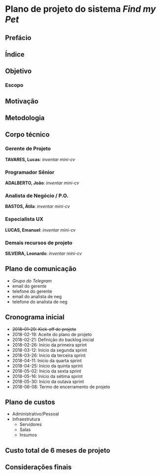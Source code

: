 # Plano de projeto do sistema *Find my Pet*

## Prefácio

## Índice

## Objetivo

### Escopo

## Motivação

## Metodologia

## Corpo técnico

### Gerente de Projeto

**TAVARES, Lucas**: *inventar mini-cv*


### Programador Sênior

**ADALBERTO, João**: *inventar mini-cv*


### Analista de Negócio / P.O.

**BASTOS, Átila**: *inventar mini-cv*


### Especialista UX

**LUCAS, Emanuel**: *inventar mini-cv*


### Demais recursos de projeto

**SILVEIRA, Leonardo**: *inventar mini-cv*


## Plano de comunicação

- *Grupo do Telegram*
- email do gerente
- telefone do gerente
- email do analista de neg
- telefone do analista de neg

## Cronograma inicial

- ~~2018-01-29: Kick-off de projeto~~
- 2018-02-19: Aceite do plano de projeto
- 2018-02-21: Definição do backlog inicial
- 2018-02-26: Início da primeira sprint
- 2018-03-12: Início da segunda sprint
- 2018-03-26: Início da terceira sprint
- 2018-04-11: Início da quarta sprint
- 2018-04-25: Início da quinta sprint
- 2018-05-02: Início da sexta sprint
- 2018-05-16: Início da sétima sprint
- 2018-05-30: Início da outava sprint
- 2018-06-08: Termo de encerramento de projeto

## Plano de custos

- Administrativo/Pessoal
- Infraestrutura
  - Servidores
  - Salas
  - Insumos

## Custo total de 6 meses de projeto

## Considerações finais
